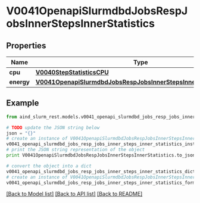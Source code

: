 # V0041OpenapiSlurmdbdJobsRespJobsInnerStepsInnerStatistics


## Properties

Name | Type | Description | Notes
------------ | ------------- | ------------- | -------------
**cpu** | [**V0040StepStatisticsCPU**](V0040StepStatisticsCPU.md) |  | [optional] 
**energy** | [**V0041OpenapiSlurmdbdJobsRespJobsInnerStepsInnerStatisticsEnergy**](V0041OpenapiSlurmdbdJobsRespJobsInnerStepsInnerStatisticsEnergy.md) |  | [optional] 

## Example

```python
from aind_slurm_rest.models.v0041_openapi_slurmdbd_jobs_resp_jobs_inner_steps_inner_statistics import V0041OpenapiSlurmdbdJobsRespJobsInnerStepsInnerStatistics

# TODO update the JSON string below
json = "{}"
# create an instance of V0041OpenapiSlurmdbdJobsRespJobsInnerStepsInnerStatistics from a JSON string
v0041_openapi_slurmdbd_jobs_resp_jobs_inner_steps_inner_statistics_instance = V0041OpenapiSlurmdbdJobsRespJobsInnerStepsInnerStatistics.from_json(json)
# print the JSON string representation of the object
print V0041OpenapiSlurmdbdJobsRespJobsInnerStepsInnerStatistics.to_json()

# convert the object into a dict
v0041_openapi_slurmdbd_jobs_resp_jobs_inner_steps_inner_statistics_dict = v0041_openapi_slurmdbd_jobs_resp_jobs_inner_steps_inner_statistics_instance.to_dict()
# create an instance of V0041OpenapiSlurmdbdJobsRespJobsInnerStepsInnerStatistics from a dict
v0041_openapi_slurmdbd_jobs_resp_jobs_inner_steps_inner_statistics_form_dict = v0041_openapi_slurmdbd_jobs_resp_jobs_inner_steps_inner_statistics.from_dict(v0041_openapi_slurmdbd_jobs_resp_jobs_inner_steps_inner_statistics_dict)
```
[[Back to Model list]](../README.md#documentation-for-models) [[Back to API list]](../README.md#documentation-for-api-endpoints) [[Back to README]](../README.md)


